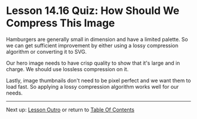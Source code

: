 # Lesson 14.16 Quiz: How Should We Compress This Image

Hamburgers are generally small in dimension and have a limited palette. So we can get sufficient improvement by either using a lossy compression algorithm or converting it to SVG. 

Our hero image needs to have crisp quality to show that it's large and in charge. We should use lossless compression on it. 

Lastly, image thumbnails don't need to be pixel perfect and we want them to load fast. So applying a lossy compression algorithm works well for our needs.

- - -
Next up: [Lesson Outro](ND024_Part3_Lesson14_17.md) or return to [Table Of Contents](./ND024_TableOfContents.md)
